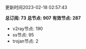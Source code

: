 更新时间2023-02-18 02:57:43

**总订阅: 73**
**总节点: 907**
**有效节点: 287**
- v2ray节点: 190
- ss节点: 95
- trojan节点: 2
